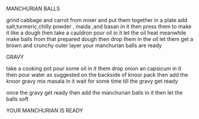 
MANCHURIAN BALLS 

grind cabbage and carrot from mixer and put them together in a plate 
add salt,turmeric,chilly powder , maida ,and basan in it 
then press them to make it like a dough 
then take a cauldron pour oil in it let the oil heat meanwhile 
make balls from that prepared dough then drop them in the oil 
let them get a brown and crunchy outer layer 
your manchurian balls are ready 

GRAVY 

take a cooking pot pour some oil in it them drop onion an capsicum in it 
then pour water as suggested on the backside of knoor pack 
then add the knoor gravy mix masala in it 
wait for some time till the gravy get ready 

once the gravy get ready then add the manchurian balls in it 
then let the balls soft 

YOUR MANCHURIAN IS READY 